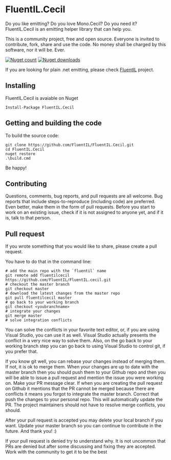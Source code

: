 # FluentIL.Cecil
Do you like emitting? Do you love Mono.Cecil? Do you need it? FluentIL.Cecil is an emitting helper library that can help you.

This is a community project, free and open source. Everyone is invited to contribute, fork, share and use the code. No money shall be charged by this software, nor it will be. Ever.

[![Nuget count](http://img.shields.io/nuget/v/fluentil.cecil.svg)](https://www.nuget.org/packages/fluentil.cecil/)
[![Nuget downloads](http://img.shields.io/nuget/dt/fluentil.cecil.svg)](https://www.nuget.org/packages/fluentil.cecil/)

If you are looking for plain .net emitting, please check [FluentIL](http://github.com/fluentil/fluentil) project.

## Installing

FluentIL.Cecil is avaiable on Nuget

````shell
Install-Package FluentIL.Cecil
````

## Getting and building the code

To build the source code:

````shell
git clone https://github.com/FluentIL/FluentIL.Cecil.git
cd FluentIL.Cecil
nuget restore
.\build.cmd
````

Be happy!

## Contributing

Questions, comments, bug reports, and pull requests are all welcome. Bug reports that include steps-to-reproduce (including code) are preferred. Even better, make them in the form of pull requests. Before you start to work on an existing issue, check if it is not assigned to anyone yet, and if it is, talk to that person.

## Pull request

If you wrote something that you would like to share, please create a pull request.

You have to do that in the command line:

````shell
# add the main repo with the `fluentil` name
git remote add fluentilcecil https://github.com/FluentIL/FluentIL.cecil.git
# checkout the master branch
git checkout master
# download the latest changes from the master repo
git pull fluentilcecil master
# go back to your working branch
git checkout <youbranchname>
# integrate your changes
git merge master
# solve integration conflicts
````

You can solve the conflicts in your favorite text editor, or, if you are using Visual Studio, you can use it as well. Visual Studio actually presents the conflict in a very nice way to solve them. Also, on the go back to your working branch step you can go back to using Visual Studio to control git, if you prefer that.

If you know git well, you can rebase your changes instead of merging them. If not, it is ok to merge them. When your changes are up to date with the master branch then you should push them to your Github repo and then you will be able to issue a pull request and mention the issue you were working on. Make your PR message clear. If when you are creating the pull request on Github it mentions that the PR cannot be merged because there are conflicts it means you forgot to integrate the master branch. Correct that push the changes to your personal repo. This will automatically update the PR. The project maintainers should not have to resolve merge conflicts, you should.

After your pull request is accepted you may delete your local branch if you want. Update your master branch so you can continue to contribute in the future. And thank you! :)

If your pull request is denied try to understand why. It is not uncommon that PRs are denied but after some discussing and fixing they are accepted. Work with the community to get it to be the best 


